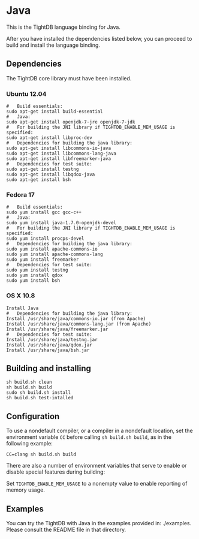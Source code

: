 Java
====

This is the TightDB language binding for Java.

After you have installed the dependencies listed below, you can
proceed to build and install the language binding.


Dependencies
------------

The TightDB core library must have been installed.

### Ubuntu 12.04

    #   Build essentials:
    sudo apt-get install build-essential
    #   Java:
    sudo apt-get install openjdk-7-jre openjdk-7-jdk
    #   For building the JNI library if TIGHTDB_ENABLE_MEM_USAGE is specified:
    sudo apt-get install libproc-dev
    #   Dependencies for building the java library:
    sudo apt-get install libcommons-io-java
    sudo apt-get install libcommons-lang-java
    sudo apt-get install libfreemarker-java
    #   Dependencies for test suite:
    sudo apt-get install testng
    sudo apt-get install libqdox-java
    sudo apt-get install bsh

### Fedora 17

    #   Build essentials:
    sudo yum install gcc gcc-c++
    #   Java:
    sudo yum install java-1.7.0-openjdk-devel
    #   For building the JNI library if TIGHTDB_ENABLE_MEM_USAGE is specified:
    sudo yum install procps-devel
    #   Dependencies for building the java library:
    sudo yum install apache-commons-io
    sudo yum install apache-commons-lang
    sudo yum install freemarker
    #   Dependencies for test suite:
    sudo yum install testng
    sudo yum install qdox
    sudo yum install bsh

### OS X 10.8

    Install Java
    #   Dependencies for building the java library:
    Install /usr/share/java/commons-io.jar (from Apache)
    Install /usr/share/java/commons-lang.jar (from Apache)
    Install /usr/share/java/freemarker.jar
    #   Dependencies for test suite:
    Install /usr/share/java/testng.jar
    Install /usr/share/java/qdox.jar
    Install /usr/share/java/bsh.jar


Building and installing
-----------------------

    sh build.sh clean
    sh build.sh build
    sudo sh build.sh install
    sh build.sh test-intalled


Configuration
-------------

To use a nondefault compiler, or a compiler in a nondefault location,
set the environment variable `CC` before calling `sh build.sh build`,
as in the following example:

    CC=clang sh build.sh build

There are also a number of environment variables that serve to enable
or disable special features during building:

Set `TIGHTDB_ENABLE_MEM_USAGE` to a nonempty value to enable
reporting of memory usage.


Examples
--------

You can try the TightDB with Java in the examples provided in:
./examples. Please consult the README file in that directory.

